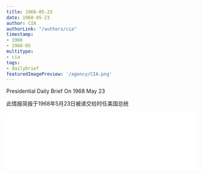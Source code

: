 ```yaml
---
title: 1968-05-23
date: 1968-05-23
author: CIA 
authorLink: "/authors/cia"
timestamp: 
- 1968
- 1968-05
multitype: 
- cia
tags: 
- dailybrief
featuredImagePreview: '/agency/CIA.png'
---
```



Presidential Daily Brief On 1968 May 23

此情报简报于1968年5月23日被递交给时任美国总统

<!--more-->





<div id="over" style="width:100%; overflow:hidden"> <iframe id="sFrame" name="sFrame" frameborder="no" border="0"  allowfullscreen marginwidth="0" scrolling="no" src = " /CIA/1968-05-23.html "  style = " position:absulute; width: 806px; top: 300;" > </iframe> </div>